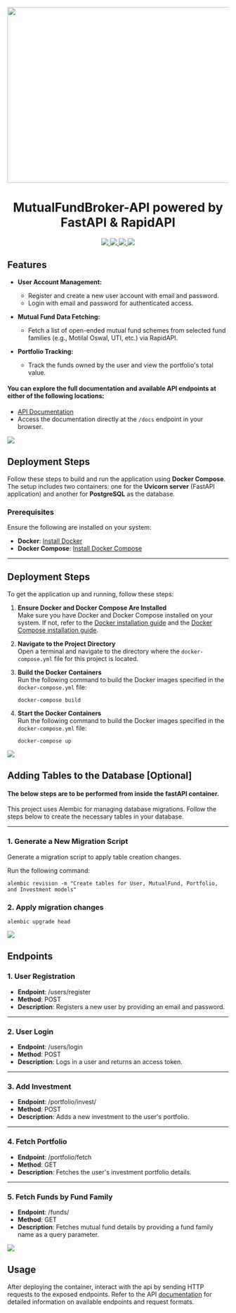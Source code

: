 <p align="center">
 <img src="https://github.com/user-attachments/assets/cefb3189-06ba-4f88-b8bf-0b486e6bb99c" height=400, width=750></a>
</p>

<h1 align="center">MutualFundBroker-API powered by FastAPI & RapidAPI</h1>

<p align="center">
  <a href="">
    <img src="https://img.shields.io/badge/Python-3.9.1-blue&?style=for-the-badge&color=brown">
  </a>
  <a href="https://github.com/devfinwiz/Fin-Maestro-Kin/blob/master/LICENSE">
    <img src="https://img.shields.io/github/license/devfinwiz/Fin-Maestro-Kin?color=purple&style=for-the-badge">
  </a>
  <a href="https://www.codefactor.io/repository/github/captain-0415/mutual_fund_broker">
    <img src="https://www.codefactor.io/repository/github/captain-0415/mutual_fund_broker/badge?style=for-the-badge&">
  </a>
  <a href="">
    <img src="https://img.shields.io/badge/docker-%230db7ed.svg?style=for-the-badge&logo=docker&logoColor=white">
  </a>
</p>

## Features

- **User Account Management:**
  - Register and create a new user account with email and password.
  - Login with email and password for authenticated access.

- **Mutual Fund Data Fetching:**
  - Fetch a list of open-ended mutual fund schemes from selected fund families (e.g., Motilal Oswal, UTI, etc.) via RapidAPI.

- **Portfolio Tracking:**
  - Track the funds owned by the user and view the portfolio's total value.

#### You can explore the full documentation and available API endpoints at either of the following locations:

- [API Documentation](https://mutual-funds-api.apidog.io/) 
- Access the documentation directly at the `/docs` endpoint in your browser.

![](https://i.imgur.com/waxVImv.png)


## Deployment Steps

Follow these steps to build and run the application using **Docker Compose**. The setup includes two containers: one for the **Uvicorn server** (FastAPI application) and another for **PostgreSQL** as the database.

### Prerequisites
Ensure the following are installed on your system:
- **Docker**: [Install Docker](https://docs.docker.com/get-docker/)
- **Docker Compose**: [Install Docker Compose](https://docs.docker.com/compose/install/)

---

## Deployment Steps

To get the application up and running, follow these steps:

1. **Ensure Docker and Docker Compose Are Installed**  
   Make sure you have Docker and Docker Compose installed on your system. If not, refer to the [Docker installation guide](https://docs.docker.com/get-docker/) and the [Docker Compose installation guide](https://docs.docker.com/compose/install/).

2. **Navigate to the Project Directory**  
   Open a terminal and navigate to the directory where the `docker-compose.yml` file for this project is located.

3. **Build the Docker Containers**  
   Run the following command to build the Docker images specified in the `docker-compose.yml` file:
   ```
   docker-compose build
   ```

4. **Start the Docker Containers**  
   Run the following command to build the Docker images specified in the `docker-compose.yml` file:
   ```
   docker-compose up
   ```

![](https://i.imgur.com/waxVImv.png)


## Adding Tables to the Database [Optional]

#### The below steps are to be performed from inside the fastAPI container.

This project uses Alembic for managing database migrations. Follow the steps below to create the necessary tables in your database.

---

### 1. Generate a New Migration Script

Generate a migration script to apply table creation changes.

Run the following command:

```
alembic revision -m "Create tables for User, MutualFund, Portfolio, and Investment models"
```

### 2. Apply migration changes
```
alembic upgrade head
```

![](https://i.imgur.com/waxVImv.png)

## **Endpoints**

### 1. **User Registration**
- **Endpoint**: /users/register
- **Method**: POST
- **Description**: Registers a new user by providing an email and password.

---

### 2. **User Login**
- **Endpoint**: /users/login
- **Method**: POST
- **Description**: Logs in a user and returns an access token.

---

### 3. **Add Investment**
- **Endpoint**: /portfolio/invest/
- **Method**: POST
- **Description**: Adds a new investment to the user's portfolio.

---

### 4. **Fetch Portfolio**
- **Endpoint**: /portfolio/fetch
- **Method**: GET
- **Description**: Fetches the user's investment portfolio details.

---

### 5. **Fetch Funds by Fund Family**
- **Endpoint**: /funds/
- **Method**: GET
- **Description**: Fetches mutual fund details by providing a fund family name as a query parameter.

![](https://i.imgur.com/waxVImv.png)

## Usage
After deploying the container, interact with the api by sending HTTP requests to the exposed endpoints. Refer to the API [documentation](https://mutual-funds-api.apidog.io/) for detailed information on available endpoints and request formats.
